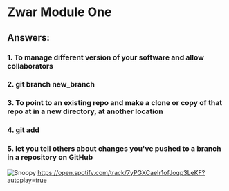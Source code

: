 # Zwar Module One

## Answers:

### 1. To manage different version of your software and allow collaborators
### 2. git branch new_branch
### 3. To point to an existing repo and make a clone or copy of that repo at in a new directory, at another location
### 4. git add
### 5. let you tell others about changes you've pushed to a branch in a repository on GitHub


![Snoopy](https://giphy.com/gifs/peanuts-halloween-charlie-brown-great-pumpkin-sfveRob9mxGdW)
https://open.spotify.com/track/7yPGXCaeIr1ofJoqp3LeKF?autoplay=true
